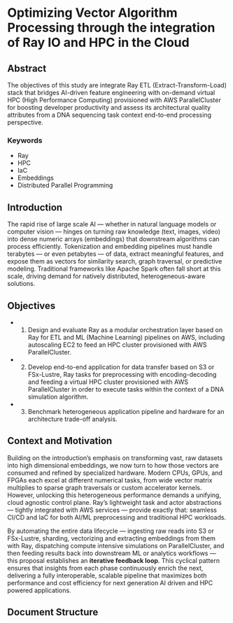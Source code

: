 # Optimizing Vector Algorithm Processing through the integration of Ray IO and HPC in the Cloud

## Abstract
The objectives of this study are integrate Ray ETL (Extract-Transform-Load) stack that bridges AI-driven feature engineering with on-demand virtual HPC (High Performance Computing) provisioned with AWS ParallelCluster for boosting developer productivity and assess its architectural quality attributes from a DNA sequencing task context end-to-end processing perspective.

### Keywords
 - Ray
 - HPC
 - IaC
 - Embeddings
 - Distributed Parallel Programming

## Introduction
The rapid rise of large scale AI — whether in natural language models or computer vision — hinges on turning raw knowledge (text, images, video) into dense numeric arrays (embeddings) that downstream algorithms can process efficiently. Tokenization and embedding pipelines must handle terabytes — or even petabytes — of data, extract meaningful features, and expose them as vectors for similarity search, graph traversal, or predictive modeling. Traditional frameworks like Apache Spark often fall short at this scale, driving demand for natively distributed, heterogeneous-aware solutions.

## Objectives
- 1. Design and evaluate Ray as a modular orchestration layer based on Ray for ETL and ML (Machine Learning) pipelines on AWS, including autoscaling EC2 to feed an HPC cluster provisioned with AWS ParallelCluster.

- 2. Develop end-to-end application for data transfer based on S3 or FSx-Lustre, Ray tasks for preprocessing with encoding-decoding and feeding a virtual HPC cluster provisioned with AWS ParallelCluster in order to execute tasks within the context of a DNA simulation algorithm.

- 3. Benchmark heterogeneous application pipeline and hardware for an architecture trade-off analysis.


## Context and Motivation

Building on the introduction’s emphasis on transforming vast, raw datasets into high dimensional embeddings, we now turn to how those vectors are consumed and refined by specialized hardware. Modern CPUs, GPUs, and FPGAs each excel at different numerical tasks, from wide vector matrix multiplies to sparse graph traversals or custom accelerator kernels. However, unlocking this heterogeneous performance demands a unifying, cloud agnostic control plane. Ray’s lightweight task and actor abstractions — tightly integrated with AWS services — provide exactly that: seamless CI/CD and IaC for both AI/ML preprocessing and traditional HPC workloads.

By automating the entire data lifecycle — ingesting raw reads into S3 or FSx-Lustre, sharding, vectorizing and extracting embeddings from them with Ray, dispatching compute intensive simulations on ParallelCluster, and then feeding results back into downstream ML or analytics workflows — this proposal establishes an **iterative feedback loop**. This cyclical pattern ensures that insights from each phase continuously enrich the next, delivering a fully interoperable, scalable pipeline that maximizes both performance and cost efficiency for next generation AI driven and HPC powered applications.

## Document Structure

